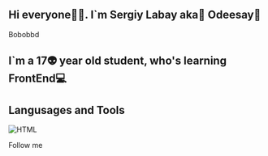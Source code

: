## Hi everyone👋💜. I`m Sergiy Labay aka🐙 Odeesay🔱

Bobobbd

## I`m a 17👽 year old student, who's learning FrontEnd💻

## Langusages and Tools
![HTML](https://img.shields.io/badge/-HTML-4f4d46?style=for-the-badge&logo=HTML)

Follow me